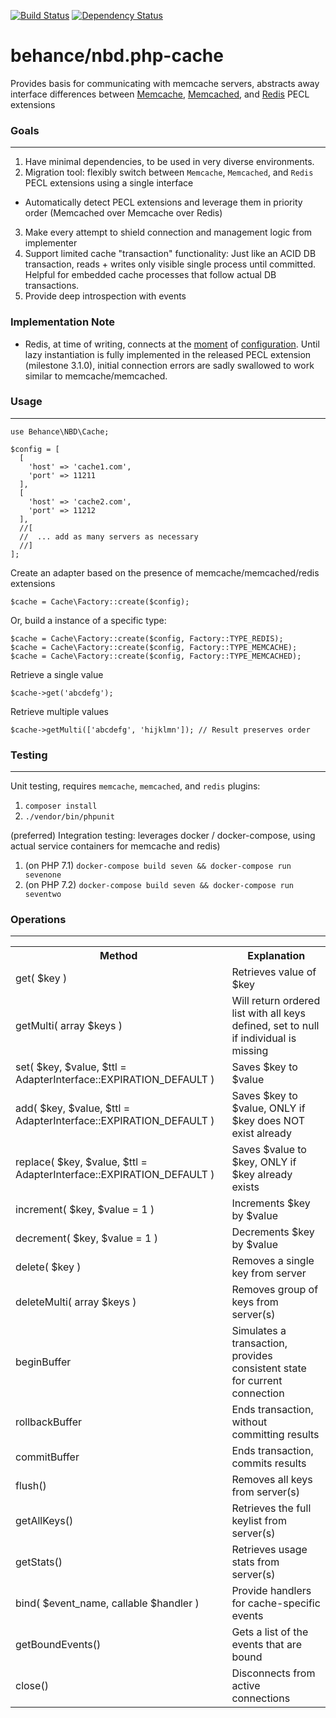 [![Build Status](https://travis-ci.org/behance/nbd.php-cache.svg?branch=master)](https://travis-ci.org/behance/nbd.php-cache)
[![Dependency Status](https://www.versioneye.com/user/projects/55302e6210e71490660008fd/badge.svg?style=flat)](https://www.versioneye.com/user/projects/55302e6210e71490660008fd)

# behance/nbd.php-cache
Provides basis for communicating with memcache servers, abstracts away interface differences
between [Memcache](https://pecl.php.net/package/memcached), [Memcached](https://pecl.php.net/package/memcached), and [Redis](https://pecl.php.net/package/redis) PECL extensions

### Goals
---

1. Have minimal dependencies, to be used in very diverse environments.
2. Migration tool: flexibly switch between `Memcache`, `Memcached`, and `Redis` PECL extensions using a single interface
  - Automatically detect PECL extensions and leverage them in priority order (Memcached over Memcache over Redis)
3. Make every attempt to shield connection and management logic from implementer
4. Support limited cache "transaction" functionality: Just like an ACID DB transaction, reads + writes only visible single process until committed. Helpful for embedded cache processes that follow actual DB transactions.
5. Provide deep introspection with events


### Implementation Note

- Redis, at time of writing, connects at the [moment](https://github.com/phpredis/phpredis/issues/934) of [configuration](https://github.com/phpredis/phpredis/issues/504). Until lazy instantiation is fully implemented in the released PECL extension (milestone 3.1.0), initial connection errors are sadly swallowed to work similar to memcache/memcached.

### Usage
---

```
use Behance\NBD\Cache;

$config = [
  [
    'host' => 'cache1.com',
    'port' => 11211
  ],
  [
    'host' => 'cache2.com',
    'port' => 11212
  ],
  //[
  //  ... add as many servers as necessary
  //]
];
```

Create an adapter based on the presence of memcache/memcached/redis extensions

```
$cache = Cache\Factory::create($config);
```

Or, build a instance of a specific type:

```
$cache = Cache\Factory::create($config, Factory::TYPE_REDIS);
$cache = Cache\Factory::create($config, Factory::TYPE_MEMCACHE);
$cache = Cache\Factory::create($config, Factory::TYPE_MEMCACHED);
```

Retrieve a single value

```
$cache->get('abcdefg');
```

Retrieve multiple values

```
$cache->getMulti(['abcdefg', 'hijklmn']); // Result preserves order
```

### Testing
---
Unit testing, requires `memcache`, `memcached`, and `redis` plugins:
1. `composer install`
2. `./vendor/bin/phpunit`

(preferred) Integration testing: leverages docker / docker-compose, using actual service containers for memcache and redis)
1. (on PHP 7.1) `docker-compose build seven && docker-compose run sevenone`
1. (on PHP 7.2) `docker-compose build seven && docker-compose run seventwo`

### Operations
---

<table>
<tr><th>Method</th><th>Explanation</th></tr>
<tr><td>get( $key )</td><td>Retrieves value of $key</td></tr>
<tr><td>getMulti( array $keys )</td><td>Will return ordered list with all keys defined, set to null if individual is missing</td></tr>
<tr><td>set( $key, $value, $ttl = AdapterInterface::EXPIRATION_DEFAULT )</td><td>Saves $key to $value</td></tr>
<tr><td>add( $key, $value, $ttl = AdapterInterface::EXPIRATION_DEFAULT )</td><td>Saves $key to $value, ONLY if $key does NOT exist already</td></tr>
<tr><td>replace( $key, $value, $ttl = AdapterInterface::EXPIRATION_DEFAULT )</td><td>Saves $value to $key, ONLY if $key already exists</td></tr>
<tr><td>increment( $key, $value = 1 )</td><td>Increments $key by $value</td></tr>
<tr><td>decrement( $key, $value = 1 )</td><td>Decrements $key by $value</td></tr>
<tr><td>delete( $key )</td><td>Removes a single key from server</td></tr>
<tr><td>deleteMulti( array $keys )</td><td>Removes group of keys from server(s)</td></tr>

<tr><td>beginBuffer</td><td>Simulates a transaction, provides consistent state for current connection</td></tr>
<tr><td>rollbackBuffer</td><td>Ends transaction, without committing results</td></tr>
<tr><td>commitBuffer</td><td>Ends transaction, commits results</td></tr>

<tr><td>flush()</td><td>Removes all keys from server(s)</td></tr>
<tr><td>getAllKeys()</td><td>Retrieves the full keylist from server(s)</td></tr>
<tr><td>getStats()</td><td>Retrieves usage stats from server(s)</td></tr>
<tr><td>bind( $event_name, callable $handler )</td><td>Provide handlers for cache-specific events</td></tr>
<tr><td>getBoundEvents()</td><td>Gets a list of the events that are bound</td></tr>
<tr><td>close()</td><td>Disconnects from active connections</td></tr>
</table>
